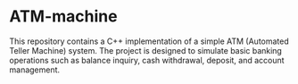 # ATM-machine
This repository contains a C++ implementation of a simple ATM (Automated Teller Machine) system. The project is designed to simulate basic banking operations such as balance inquiry, cash withdrawal, deposit, and account management.
